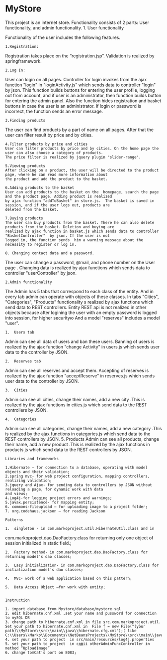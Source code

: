 # MyStore
This project is an internet store. Functionality consists of 2 parts: User functionality, and admin functionality.
	1.	User functionality

Functionality of the user includes the following features.
	
	1.Registration:
Registration takes place on the “registration.jsp”. Validation is realized by springframework.	

	2.Log In:
User can login on all pages. Controller for login invokes from the ajax function "login" in "loginActivity.js" which sends data to controller "login"  by json. This function builds buttons for entering the user profile, logging out from account, and if user is an administrator, then function builds  button for entering the admin panel. Also the function hides registration and basket buttons in case the user is an administrator. If login or password is incorrect, the function sends an error message. 

	3.Finding products
The user can find products by a part of name on all pages. After that the user can filter result by price and by cities.

	4.Filter products by price and cities
	User can filter products by price and by cities. On the home page the user can also choose a category of products.  
	The price filter is realized by jquery plugin "slider-range".

	5.Viewing products
	After clicking on a product, the user will be directed to the product page, where he can read more information about 
	the product and add the product to the basket.

	6.Adding products to the basket
	User can add products to the basket on the  homepage, search the page and the product page. Adding product is realized
	by ajax function "addToBasket" in store.js.  The basket is saved in session, and if the user logs out, products are
	deleted from the basket.
	
	7.Buying products
	The user can buy products from the basket. There he can also delete products from the basket. Deletion and buying are 
	realized by ajax function in basket.js which sends data to controller "BasketController"  by json. If the user is not 
	logged in, the function sends  him a warning message about the necessity to register or log in.

	8. Changing contact data and a password.
The user can change a password, @mail, and phone number on the User page . Changing data is realized by ajax functions which
sends data to controller "userController"  by json.




	2.Admin functionality
	
The Admin  has 5 tabs that correspond to each class of the entity.  And in every tab admin can operate with objects of these 
classes. In tabs "Cities", "Categories", "Products" functionality s realized by ajax functions which send data to REST controllers. Entity REST api is not realized in other objects because after logining the user with an empty password is logged into session,
for higher securityю And a model "reserves" includes a model "user".
	
	1.	Users tab
Admin can see all data of users and ban these users. Banning of users is realized by the ajax function "change Activity"
	in users.js which sends user data to the controller by JSON.
	
	2.	Reserves tab
Admin can see all reserves and accept them. Accepting of reserves is realized by the ajax function 
	"acceptReserve" in reserves.js which sends user data to the controller by JSON.
	
	3.	Cities
Admin can see all cities, change their names, add a new city .This is realized by the ajax functions in cities.js 
which send data to the REST controllers by JSON.
	
	4.	Categories
Admin can see all categories, change their names, add a new category .This is realized by the ajax functions in categories.js which send data to the REST controllers by JSON.
	5.	Products
Admin can see all products, change their name, add a new product .This is realized by the ajax functions in products.js which send data to the REST controllers by JSON.








	Libraries and frameworks

	1.Hibernate – for connection to a database, operating with model objects and their validation;
	2.spring mvc- for web project configuration, mapping controllers, realizing validation;
	3.jquery and Ajax- for sending data to controllers by JSON without reloading a page, for dynamic work with data 
	and views;
	4.Log4j-for logging project errors and warnings;
	5.javax.persistence- for mapping entity;
	6. commons-fileupload – for uploading image to a project folder;
	7. org.codehaus.jackson – for reading Jackson

	Patterns
	
	1.	singleton - in com.markoproject.util.HibernateUtil.class and in 
com.markoproject.dao.DaoFactory.class for returning only one object of session initialized in static field.;
	
	2.	Factory method- in com.markoproject.dao.DaoFactory.class for returning model's dao classes;
	
	3.	Lazy initialization- in com.markoproject.dao.DaoFactory.class for  initialization model's dao classes;
	
	4.	MVC- work of a web application based on this pattern;
	
	5.	Data Access Object –for work with entity;


	Instruction
	
	1. import database from Mystore/database/mystore.sql
	2. edit hibernate.cnf.xml ,set your name and pussword for connection to mySQL DB
	3. change path to hibernate.cnf.xml in file src.com.markoproject.util. Set your path to hibernate.cnf.xml in  File f = new File("(your path)\\MyStore\\src\\main\\java\\hibernate.cfg.xml");( like C:\\Users\\Marko\\Documents\\NetBeansProjects\\MyStore\\src\\main\\java\\hibernate.cfg.xml)
	4. set your path to project  in src/main/resources/log4j.properties
	5. set your path to project  in сдфіі otherAdminFuncController in method “UploadImage”
	6. change tomCat's port on 8083;


